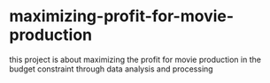 # maximizing-profit-for-movie-production
this project is about maximizing the profit for movie production in the budget constraint through data analysis and processing
